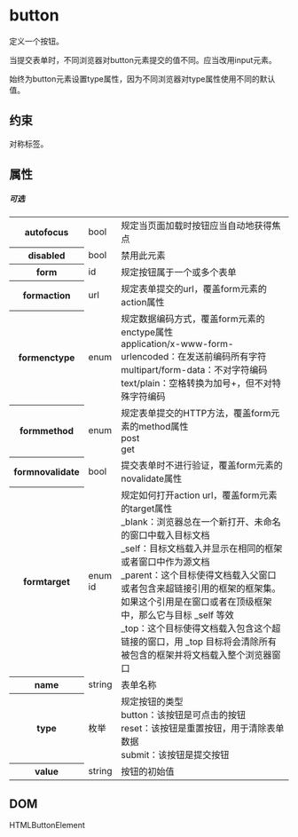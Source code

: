 # button

定义一个按钮。

当提交表单时，不同浏览器对button元素提交的值不同。应当改用input元素。

始终为button元素设置type属性，因为不同浏览器对type属性使用不同的默认值。

## 约束

对称标签。

## 属性

##### 可选

<table>
<tr>
	<th>autofocus</th>
	<td>bool</td>
	<td>规定当页面加载时按钮应当自动地获得焦点</td>
</tr>
<tr>
	<th>disabled</th>
	<td>bool</td>
	<td>禁用此元素</td>
</tr>
<tr>
	<th>form</th>
	<td>id</td>
	<td>规定按钮属于一个或多个表单</td>
</tr>
<tr>
	<th>formaction</th>
	<td>url</td>
	<td>规定表单提交的url，覆盖form元素的action属性</td>
</tr>
<tr>
	<th>formenctype</th>
	<td>enum</td>
	<td>规定数据编码方式，覆盖form元素的enctype属性
	<br/>application/x-www-form-urlencoded：在发送前编码所有字符
	<br/>multipart/form-data：不对字符编码
	<br/>text/plain：空格转换为加号+，但不对特殊字符编码</td>
</tr>
<tr>
	<th>formmethod</th>
	<td>enum</td>
	<td>规定表单提交的HTTP方法，覆盖form元素的method属性
	<br/>post<br/>get</td>
</tr>
<tr>
	<th>formnovalidate</th>
	<td>bool</td>
	<td>提交表单时不进行验证，覆盖form元素的novalidate属性</td>
</tr>
<tr>
	<th>formtarget</th>
	<td>enum<br/>id</td>
	<td>规定如何打开action url，覆盖form元素的target属性
	<br>_blank：浏览器总在一个新打开、未命名的窗口中载入目标文档
	<br>_self：目标文档载入并显示在相同的框架或者窗口中作为源文档
	<br>_parent：这个目标使得文档载入父窗口或者包含来超链接引用的框架的框架集。如果这个引用是在窗口或者在顶级框架中，那么它与目标 _self 等效
	<br>_top：这个目标使得文档载入包含这个超链接的窗口，用 _top 目标将会清除所有被包含的框架并将文档载入整个浏览器窗口
	</td>
</tr>
<tr>
	<th>name</th>
	<td>string</td>
	<td>表单名称</td>
</tr>
<tr>
	<th>type</th>
	<td>枚举</td>
	<td>
		规定按钮的类型
		<br/>button：该按钮是可点击的按钮
		<br/>reset：该按钮是重置按钮，用于清除表单数据
		<br/>submit：该按钮是提交按钮
	</td>
</tr>
<tr>
	<th>value</th>
	<td>string</td>
	<td>按钮的初始值</td>
</tr>
</table>

## DOM

HTMLButtonElement

